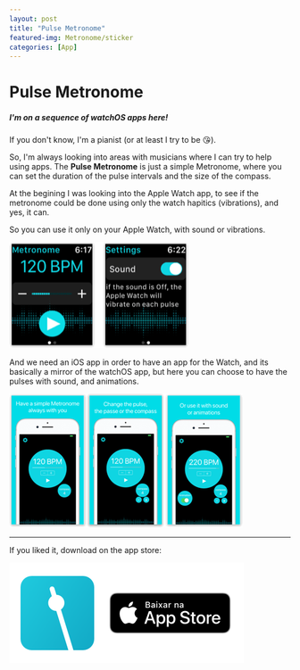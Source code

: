 ```yaml
---
layout: post
title: "Pulse Metronome"
featured-img: Metronome/sticker
categories: [App]
---
```


# Pulse Metronome

##### I'm on a sequence of watchOS apps here!

If you don't know, I'm a pianist (or at least I try to be 😘).

So, I'm always looking into areas with musicians where I can try to help using apps.
The **Pulse Metronome** is just a simple Metronome, where you can set the duration of the pulse intervals and the size of the compass.

At the begining I was looking into the Apple Watch app, to see if the metronome could be done using only the watch hapitics (vibrations), 
and yes, it can.

So you can use it only on your Apple Watch, with sound or vibrations.

![apple watch screenshots](../assets/img/posts/Metronome/wScreenshot.png)


And we need an iOS app in order to have an app for the Watch, and its basically a mirror of the watchOS app,
but here you can choose to have the pulses with sound, and animations.


![apple watch screenshots](../assets/img/posts/Metronome/screenshot.png)

___

If you liked it, download on the app store:

[![apple watch screenshots](../assets/img/posts/Metronome/download.png)](https://itunes.apple.com/us/app/pulse-metronome/id1400514577?mt=8)